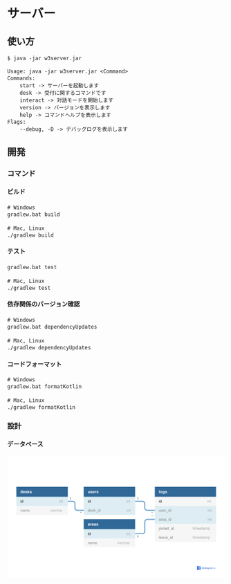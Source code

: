 # サーバー

## 使い方

```shell
$ java -jar w3server.jar
```

```
Usage: java -jar w3server.jar <Command>
Commands:
    start -> サーバーを起動します
    desk -> 受付に関するコマンドです
    interact -> 対話モードを開始します
    version -> バージョンを表示します
    help -> コマンドヘルプを表示します
Flags:
    --debug, -D -> デバッグログを表示します
```

## 開発

### コマンド

#### ビルド

```shell
# Windows
gradlew.bat build

# Mac, Linux
./gradlew build
```

#### テスト

```shell
gradlew.bat test

# Mac, Linux
./gradlew test
```

#### 依存関係のバージョン確認

```shell
# Windows
gradlew.bat dependencyUpdates

# Mac, Linux
./gradlew dependencyUpdates
```

#### コードフォーマット

```shell
# Windows
gradlew.bat formatKotlin

# Mac, Linux
./gradlew formatKotlin
```

### 設計

#### データベース

[![](images/database.png)](https://dbdiagram.io/d/6149cd91825b5b01460c50de)
